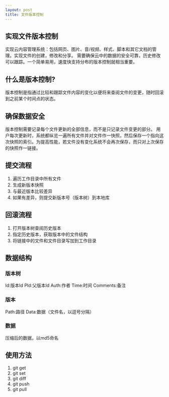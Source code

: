 ```yaml
---
layout: post
title: 文件版本控制
---
```

## 实现文件版本控制
实现云内容管理系统：包括网页、图片、音/视频、样式、脚本和其它文档的管理。实现文件的创建，修改和分享。
需要确保云中的数据的安全可靠，历史修改可以跟踪。一个简单易用，速度快支持分布的版本控制就相当重要。

## 什么是版本控制?

版本控制是指通过比较和跟踪文件内容的变化以便将来查阅文件的变更，随时回滚到之前某个时间点的状态。

## 确保数据安全

版本控制需要记录每个文件更新的全部信息，而不是只记录文件变更的部分。
用户每次更新时，系统都纵览一遍所有文件并对文件作一快照，然后保存一个指向这次快照的索引。为提高性能，若文件没有变化系统不会再次保存，而只对上次保存的快照作一链接。

## 提交流程
1. 遍历工作目录中所有文件
2. 生成新版本快照
3. 与最近版本比较差异
4. 如果有差异，则提交新版本号（版本树）到本地库

## 回滚流程
1. 打开版本树查阅历史版本
2. 指定历史版本，获取版本中的文件结构
3. 将链接中的文件和文件目录写加到工作目录

## 数据结构
### 版本树
Id:版本Id
PId:父版本Id
Auth:作者
Time:时间
Comments:备注
### 版本
Path:路径
Data:数据（文件名，以逗号分隔）
### 数据
压缩后的数据，以md5命名

## 使用方法
1. git get
2. git set
3. git diff
4. git push
5. git pull

